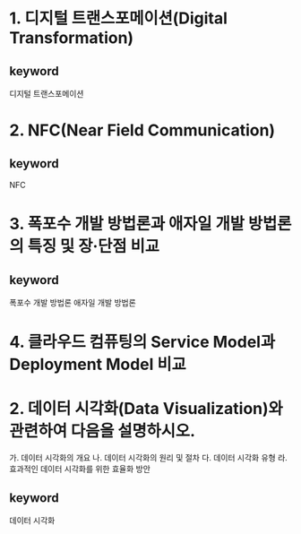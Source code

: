# 1. 디지털 트랜스포메이션(Digital Transformation)
## keyword
디지털 트랜스포메이션
# 2. NFC(Near Field Communication)
## keyword
NFC
# 3. 폭포수 개발 방법론과 애자일 개발 방법론의 특징 및 장·단점 비교
## keyword
폭포수 개발 방법론
애자일 개발 방법론
# 4. 클라우드 컴퓨팅의 Service Model과 Deployment Model 비교
# 2. 데이터 시각화(Data Visualization)와 관련하여 다음을 설명하시오.
가. 데이터 시각화의 개요
나. 데이터 시각화의 원리 및 절차
다. 데이터 시각화 유형
라. 효과적인 데이터 시각화를 위한 효율화 방안
## keyword
데이터 시각화
